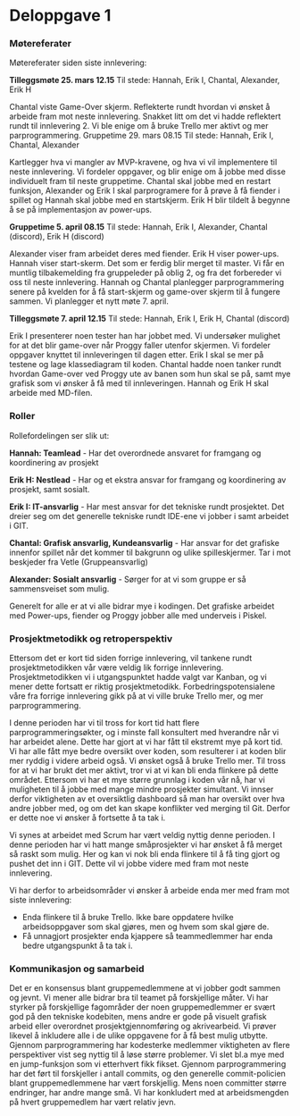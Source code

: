 # Deloppgave 1
### Møtereferater
Møtereferater siden siste innlevering:

**Tilleggsmøte 25. mars 12.15**
Til stede: Hannah, Erik I, Chantal, Alexander, Erik H

Chantal viste Game-Over skjerm. Reflekterte rundt hvordan vi ønsket å arbeide fram mot neste innlevering. Snakket litt om det vi hadde reflektert rundt til innlevering 2. Vi ble enige om å bruke Trello mer aktivt og mer parprogrammering.
Gruppetime 29. mars 08.15
Til stede: Hannah, Erik I, Chantal, Alexander

Kartlegger hva vi mangler av MVP-kravene, og hva vi vil implementere til neste innlevering. Vi fordeler oppgaver, og blir enige om å jobbe med disse individuelt fram til neste gruppetime. Chantal skal jobbe med en restart funksjon, Alexander og Erik I skal parprogramere for å prøve å få fiender i spillet og Hannah skal jobbe med en startskjerm. Erik H blir tildelt å begynne å se på implementasjon av power-ups.

**Gruppetime 5. april 08.15**
Til stede: Hannah, Erik I, Alexander, Chantal (discord), Erik H (discord)

Alexander viser fram arbeidet deres med fiender. Erik H viser power-ups. Hannah viser start-skerm. Det som er ferdig blir merget til master. Vi får en muntlig tilbakemelding fra gruppeleder på oblig 2, og fra det forbereder vi oss til neste innlevering. Hannah og Chantal planlegger parprogrammering senere på kvelden for å få start-skjerm og game-over skjerm til å fungere sammen. Vi planlegger et nytt møte 7. april.

**Tilleggsmøte 7. april 12.15** 
Til stede: Hannah, Erik I, Erik H, Chantal (discord)

Erik I presenterer noen tester han har jobbet med. Vi undersøker mulighet for at det blir game-over når Proggy faller utenfor skjermen. Vi fordeler oppgaver knyttet til innleveringen til dagen etter. Erik I skal se mer på testene og lage klassediagram til koden. Chantal hadde noen tanker rundt hvordan Game-over ved Proggy ute av banen som hun skal se på, samt mye grafisk som vi ønsker å få med til innleveringen. Hannah og Erik H skal arbeide med MD-filen. 


### Roller
Rollefordelingen ser slik ut:

**Hannah: Teamlead** - Har det overordnede ansvaret for framgang og koordinering av prosjekt

**Erik H: Nestlead** - Har og et ekstra ansvar for framgang og koordinering av prosjekt, samt sosialt.

**Erik I: IT-ansvarlig** - Har mest ansvar for det tekniske rundt prosjektet. Det dreier seg om det generelle tekniske rundt IDE-ene vi jobber i samt arbeidet i GIT.

**Chantal: Grafisk ansvarlig, Kundeansvarlig** - Har ansvar for det grafiske innenfor spillet når det kommer til bakgrunn og ulike spilleskjermer. Tar i mot beskjeder fra Vetle (Gruppeansvarlig)

**Alexander: Sosialt ansvarlig** - Sørger for at vi som gruppe er så sammensveiset som mulig. 

Generelt for alle er at vi alle bidrar mye i kodingen. Det grafiske arbeidet med Power-ups, fiender og Proggy jobber alle med underveis i Piskel. 

### Prosjektmetodikk og retroperspektiv
Ettersom det er kort tid siden forrige innlevering, vil tankene rundt prosjektmetodikken vår være veldig lik forrige innlevering. 
Prosjektmetodikken vi i utgangspunktet hadde valgt var Kanban, og vi mener dette fortsatt er riktig prosjektmetodikk. Forbedringspotensialene våre fra forrige innlevering gikk på at vi ville bruke Trello mer, og mer parprogrammering.

I denne perioden har vi til tross for kort tid hatt flere parprogrammeringsøkter, og i minste fall konsultert med hverandre når vi har arbeidet alene. Dette har gjort at vi har fått til ekstremt mye på kort tid. Vi har alle fått mye bedre oversikt over koden, som resulterer i at koden blir mer ryddig i videre arbeid også. Vi ønsket også å bruke Trello mer. Til tross for at vi har brukt det mer aktivt, tror vi at vi kan bli enda flinkere på dette området. Ettersom vi har et mye større grunnlag i koden vår nå, har vi muligheten til å jobbe med mange mindre prosjekter simultant. Vi innser derfor viktigheten av et oversiktlig dashboard så man har oversikt over hva andre jobber med, og om det kan skape konflikter ved merging til Git. Derfor er dette noe vi ønsker å fortsette å ta tak i. 

Vi synes at arbeidet med Scrum har vært veldig nyttig denne perioden. I denne perioden har vi hatt mange småprosjekter vi har ønsket å få merget så raskt som mulig. Her og kan vi nok bli enda flinkere til å få ting gjort og pushet det inn i GIT. Dette vil vi jobbe videre med fram mot neste innlevering. 

Vi har derfor to arbeidsområder vi ønsker å arbeide enda mer med fram mot siste innlevering:
- Enda flinkere til å bruke Trello. Ikke bare oppdatere hvilke arbeidsoppgaver som skal gjøres, men og hvem som skal gjøre de.
- Få unnagjort prosjekter enda kjappere så teammedlemmer har enda bedre utgangspunkt å ta tak i. 


### Kommunikasjon og samarbeid
Det er en konsensus blant gruppemedlemmene at vi jobber godt sammen og jevnt. Vi mener alle bidrar bra til teamet på forskjellige måter. Vi har styrker på forskjellige fagområder der noen gruppemedlemmer er svært god på den tekniske kodebiten, mens andre er gode på visuelt grafisk arbeid eller overordnet prosjektgjennomføring og akrivearbeid. Vi prøver likevel å inkludere alle i de ulike oppgavene for å få best mulig utbytte. Gjennom parprogrammering har kodesterke medlemmer viktigheten av flere perspektiver vist seg nyttig til å løse større problemer. Vi slet bl.a mye med en jump-funksjon som vi etterhvert fikk fikset. Gjennom parprogrammering har det ført til forskjeller i antall commits, og den generelle commit-policien blant gruppemedlemmene har vært forskjellig. Mens noen committer større endringer, har andre mange små. Vi har konkludert med at arbeidsmengden på hvert gruppemedlem har vært relativ jevn. 

